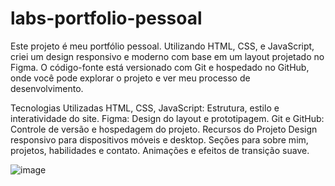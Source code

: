 # labs-portfolio-pessoal

Este projeto é meu portfólio pessoal. Utilizando HTML, CSS, e JavaScript, criei um design responsivo e moderno com base em um layout projetado no Figma. O código-fonte está versionado com Git e hospedado no GitHub, onde você pode explorar o projeto e ver meu processo de desenvolvimento.

Tecnologias Utilizadas
HTML, CSS, JavaScript: Estrutura, estilo e interatividade do site.
Figma: Design do layout e prototipagem.
Git e GitHub: Controle de versão e hospedagem do projeto.
Recursos do Projeto
Design responsivo para dispositivos móveis e desktop.
Seções para sobre mim, projetos, habilidades e contato.
Animações e efeitos de transição suave.

![image](https://github.com/user-attachments/assets/e3865a67-bda9-4523-a652-dbad3370400f)




